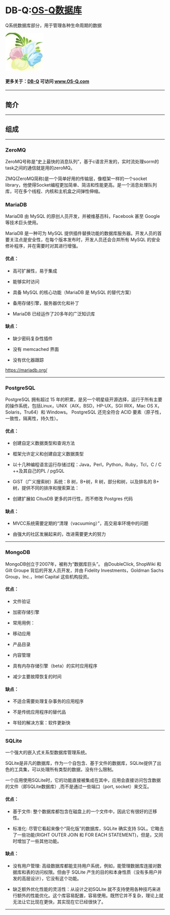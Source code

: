 ﻿# DB-Q:[OS-Q数据库](https://github.com/OS-Q/DB-Q) 

Q系统数据库部分，用于管理各种生命周期的数据

[![sites](OS-Q/OS-Q.png)](http://www.os-q.com)

#### 更多关于：[DB-Q](https://github.com/OS-Q/DB-Q) 可访问 www.OS-Q.com

---

## 简介


---

## 组成

---

### ZeroMQ

ZeroMQ号称是“史上最快的消息队列”，基于c语言开发的，实时流处理sorm的task之间的通信就是用的zeroMQ。

ZMQ(ZeroMQ简称)是一个简单好用的传输层，像框架一样的一个socket library，他使得Socket编程更加简单、简洁和性能更高。是一个消息处理队列库，可在多个线程、内核和主机盒之间弹性伸缩。


### MariaDB

MariaDB 由 MySQL 的原创人员开发，并被维基百科，Facebook 甚至 Google 等技术巨头使用。 

MariaDB 是一种可为 MySQL 提供插件替换功能的数据库服务器。开发人员的首要关注点是安全性，在每个版本发布时，开发人员还会合并所有 MySQL 的安全修补程序，并在需要时对其进行增强。

#### 优点：

* 高可扩展性，易于集成

* 能够实时访问

* 具备 MySQL 的核心功能（MariaDB 是 MySQL 的替代方案）

* 备用存储引擎，服务器优化和补丁

* MariaDB 已经运作了20多年的广泛知识库

#### 缺点：

* 缺少密码复杂性插件

* 没有 memcached 界面

* 没有优化器跟踪


https://mariadb.org/

---

### PostgreSQL


PostgreSQL 拥有超过 15 年的积累，是另一个明星级开源选择，运行于所有主要的操作系统，包括Linux，UNIX（AIX，BSD，HP-UX，SGI IRIX，Mac OS X，Solaris，Tru64）和 Windows。 PostgreSQL 还完全符合 ACID 要素（原子性，一致性，隔离性，持久性）。


#### 优点：

* 创建自定义数据类型和查询方法

* 框架允许定义和创建自定义数据类型

* 以十几种编程语言运行存储过程：Java，Perl，Python，Ruby，Tcl，C / C ++及其自己的PL / pgSQL

* GiST（广义搜索树）系统：B 树，B+树，R 树，部分和树，以及排名的 B+ 树，提供不同的排序和搜索算法：

* 创建扩展如 CitusDB 更多的并行性，而不修改 Postgres 代码

 
#### 缺点：

* MVCC系统需要定期的“清理（vacuuming）”，高交易率环境中的问题

* 由强大的社区发展起来的，改进需要更大的努力

---

### MongoDB

MongoDB创立于2007年，被称为“数据库巨头”。 由DoubleClick, ShopWiki 和Gilt Groupe 背后的开发人员开发，并由 Fidelity Investments，Goldman Sachs Group，Inc.，Intel Capital 这些机构投资。

#### 优点：

* 文件验证

* 加密存储引擎

* 常用用例：

* 移动应用

* 产品目录

* 内容管理

* 具有内存存储引擎（beta）的实时应用程序

* 减少主要故障恢复的时间

#### 缺点：

* 不适合需要处理复杂事务的应用程序

* 不是传统应用程序的替代品

* 年轻的解决方案：软件更新快

---

### SQLite

一个强大的嵌入式关系型数据库管理系统。

SQLite是非凡的数据库，作为一个自包含、基于文件的数据库，SQLite提供了出色的工具集，可以处理所有类型的数据，没有什么限制。

一个应用使用SQLite时，它的功能直接被集成在其中，应用会直接访问包含数据的文件（即SQLite数据库）,而不是通过一些端口（port, socket）来交互。

#### 优点：

* 基于文件: 整个数据库都包含在磁盘上的一个文件中，因此它有很好的迁移性。

* 标准化: 尽管它看起来像个“简化版”的数据库，SQLite 确实支持 SQL。它略去了一些功能(RIGHT OUTER JOIN 和 FOR EACH STATEMENT)，但是，又同时增加了一些其他功能。

#### 缺点：

* 没有用户管理: 高级数据库都能支持用户系统，例如，能管理数据库连接对数据库和表的访问权限。但由于 SQLite 产生的目的和本身性质（没有多用户并发的高层设计），它没有这个功能。

* 缺乏额外优化性能的灵活性：从设计之初SQLite 就不支持使用各种技巧来进行额外的性能优化。这个库容易配置，容易使用。既然它并不复杂，理论上就无法让它比现在更快，其实现在它已经很快了。

---
